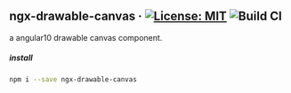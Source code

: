 ## ngx-drawable-canvas &middot; [![License: MIT](https://img.shields.io/badge/License-MIT-blue.svg)](https://github.com/fischer-matthias/ngx-drawable-canvas/LICENSE) ![Build CI](https://github.com/matseee/ngx-drawable-canvas/workflows/Build%20CI/badge.svg)
a angular10 drawable canvas component.

##### install
```bash
npm i --save ngx-drawable-canvas
```
